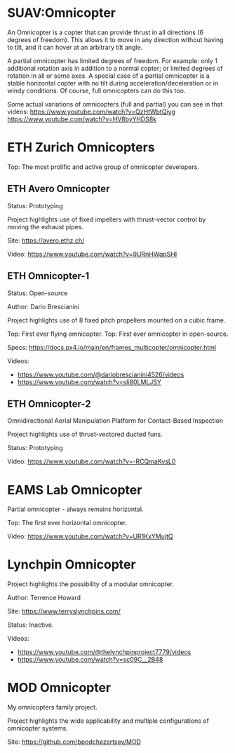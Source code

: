 SUAV:Omnicopter
===============

An Omnicopter is a copter that can provide thrust in all directions (6 degrees of freedom).
This allows it to move in any direction without having to tilt, and it can hover at an arbitrary tilt angle.

A partial omnicopter has limited degrees of freedom. For example:
only 1 additional rotation axis in addition to a normal copter; or limited degrees of rotation in all or some axes.
A special case of a partial omnicopter is a stable horizontal copter with no tilt during acceleration/deceleration or in windy conditions.
Of course, full omnicopters can do this too.

Some actual variations of omnicopters (full and partial) you can see in that videos:
https://www.youtube.com/watch?v=QzHtWbtQiyg
https://www.youtube.com/watch?v=HV8byYHDS8k


# ETH Zurich Omnicopters

Top: The most prolific and active group of omnicopter developers.

## ETH Avero Omnicopter

Status: Prototyping

Project highlights use of fixed impellers with thrust-vector control by moving the exhaust pipes.

Site: https://avero.ethz.ch/

Video: https://www.youtube.com/watch?v=9URnHWqpSHI


## ETH Omnicopter-1

Status: Open-source

Author: Dario Brescianini

Project highlights use of 8 fixed pitch propellers mounted on a cubic frame.

Top: First ever flying omnicopter.
Top: First ever omnicopter in open-source.

Specs: https://docs.px4.io/main/en/frames_multicopter/omnicopter.html

Videos:
- https://www.youtube.com/@dariobrescianini4526/videos
- https://www.youtube.com/watch?v=sIi80LMLJSY


## ETH Omnicopter-2

Omnidirectional Aerial Manipulation Platform for Contact-Based Inspection

Project highlights use of thrust-vectored ducted funs.

Status: Prototyping

Video: https://www.youtube.com/watch?v=-RCQmaKvsL0



# EAMS Lab Omnicopter

Partial omnicopter - always remains horizontal.

Top: The first ever horizontal omnicopter.

Video: https://www.youtube.com/watch?v=UR1KxYMujtQ



# Lynchpin Omnicopter

Project highlights the possibility of a modular omnicopter.

Author: Terrence Howard

Site: https://www.terryslynchpins.com/

Status: Inactive.

Videos:
- https://www.youtube.com/@thelynchpinproject7779/videos
- https://www.youtube.com/watch?v=sc09C__2B48



# MOD Omnicopter

My omnicopters family project.

Project highlights the wide applicability and multiple configurations of omnicopter systems.

Site: https://github.com/bpodchezertsev/MOD
